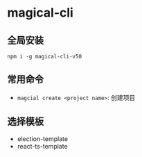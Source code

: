 # magical-cli

## 全局安装

`npm i -g magical-cli-v50`

## 常用命令

* `magcial create <project name>`: 创建项目

## 选择模板 
  
* election-template
* react-ts-template



